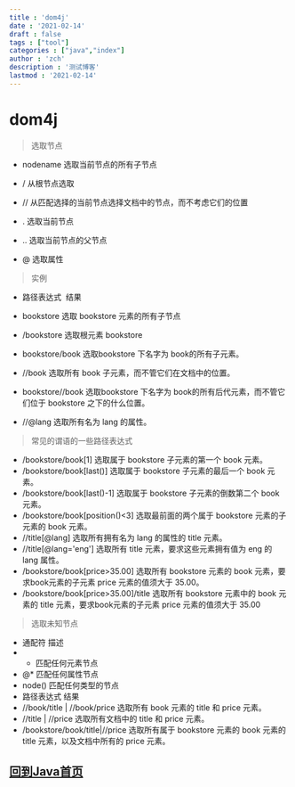 ```yaml
---
title : 'dom4j'
date : '2021-02-14'
draft : false
tags : ["tool"]
categories : ["java","index"]
author : 'zch'
description : '测试博客'
lastmod : '2021-02-14'
---
```


# dom4j

> 选取节点

+ nodename 选取当前节点的所有子节点

+ / 从根节点选取

+ // 从匹配选择的当前节点选择文档中的节点，而不考虑它们的位置

+ . 选取当前节点

+  .. 选取当前节点的父节点

+ @ 选取属性

> 实例
+ 路径表达式  &nbsp;结果

+ bookstore 选取 bookstore 元素的所有子节点

+ /bookstore 选取根元素 bookstore

+ bookstore/book 选取bookstore 下名字为 book的所有子元素。

+ //book 选取所有 book 子元素，而不管它们在文档中的位置。

+ bookstore//book 选取bookstore 下名字为 book的所有后代元素，而不管它们位于 bookstore 之下的什么位置。

+ //@lang 选取所有名为 lang 的属性。

> 常见的谓语的一些路径表达式

+ /bookstore/book[1] 选取属于 bookstore 子元素的第一个 book 元素。
+ /bookstore/book[last()] 选取属于 bookstore 子元素的最后一个 book 元素。
+ /bookstore/book[last()-1] 选取属于 bookstore 子元素的倒数第二个 book 元素。
+ /bookstore/book[position()<3] 选取最前面的两个属于 bookstore 元素的子元素的 book 元素。
+ //title[@lang] 选取所有拥有名为 lang 的属性的 title 元素。
+ //title[@lang='eng'] 选取所有 title 元素，要求这些元素拥有值为 eng 的 lang 属性。
+ /bookstore/book[price>35.00] 选取所有 bookstore 元素的 book 元素，要求book元素的子元素 price 元素的值须大于 35.00。
+ /bookstore/book[price>35.00]/title 选取所有 bookstore 元素中的 book 元素的 title 元素，要求book元素的子元素 price 元素的值须大于 35.00

> 选取未知节点

+ 通配符 描述
+ * 匹配任何元素节点
+ @* 匹配任何属性节点
+ node() 匹配任何类型的节点
+ 路径表达式 结果
+ //book/title | //book/price 选取所有 book 元素的 title 和 price 元素。
+ //title | //price 选取所有文档中的 title 和 price 元素。
+ /bookstore/book/title|//price 选取所有属于 bookstore 元素的 book 元素的title 元素，以及文档中所有的 price 元素。
  
## [回到Java首页](../index.md)
